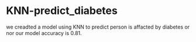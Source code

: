 # KNN-predict_diabetes
we creadted a model using KNN to predict person is affacted by diabetes or nor our model accuracy is 0.81.
